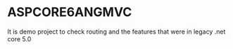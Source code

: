 # ASPCORE6ANGMVC
It is demo project to check routing and the features that were in legacy .net core 5.0
